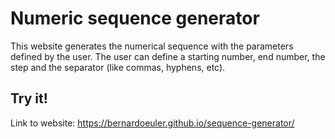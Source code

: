 # Numeric sequence generator
This website generates the numerical sequence with the parameters defined by the user.
The user can define a starting number, end number, the step and the separator (like commas, hyphens, etc).

## Try it!
Link to website: https://bernardoeuler.github.io/sequence-generator/
